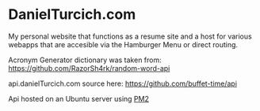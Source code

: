# DanielTurcich.com

My personal website that functions as a resume site and a host for various webapps that are accesible via the Hamburger Menu or direct routing.

Acronym Generator dictionary was taken from: <https://github.com/RazorSh4rk/random-word-api>

api.danielTurcich.com source here: <https://github.com/buffet-time/api>

Api hosted on an Ubuntu server using [PM2](https://www.npmjs.com/package/pm2)
